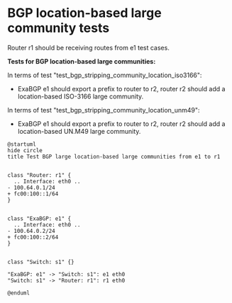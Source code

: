 # BGP location-based large community tests

Router r1 should be receiving routes from e1 test cases.


**Tests for BGP location-based large communities:**

In terms of test "test_bgp_stripping_community_location_iso3166":
  - ExaBGP e1 should export a prefix to router to r2, router r2 should add a location-based ISO-3166 large community.

In terms of test "test_bgp_stripping_community_location_unm49":
  - ExaBGP e1 should export a prefix to router to r2, router r2 should add a location-based UN.M49 large community.


```plantuml
@startuml
hide circle
title Test BGP large location-based large communities from e1 to r1


class "Router: r1" {
  .. Interface: eth0 ..
- 100.64.0.1/24
+ fc00:100::1/64
}


class "ExaBGP: e1" {
  .. Interface: eth0 ..
- 100.64.0.2/24
+ fc00:100::2/64
}


class "Switch: s1" {}

"ExaBGP: e1" -> "Switch: s1": e1 eth0
"Switch: s1" -> "Router: r1": r1 eth0

@enduml
```

